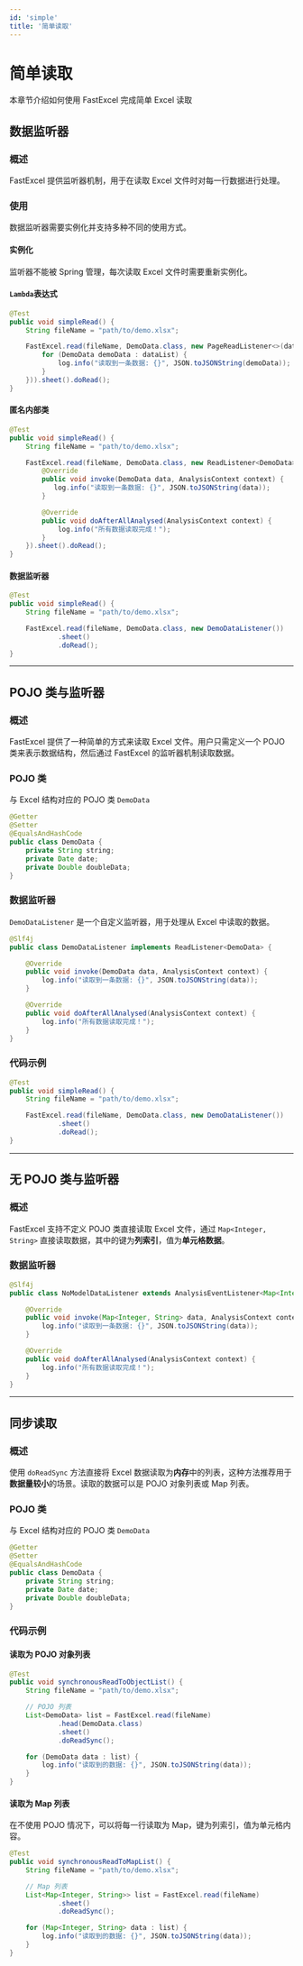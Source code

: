 ```yaml
---
id: 'simple'
title: '简单读取'
---
```


# 简单读取

本章节介绍如何使用 FastExcel 完成简单 Excel 读取

## 数据监听器

### 概述

FastExcel 提供监听器机制，用于在读取 Excel 文件时对每一行数据进行处理。

### 使用

数据监听器需要实例化并支持多种不同的使用方式。

#### 实例化

监听器不能被 Spring 管理，每次读取 Excel 文件时需要重新实例化。

#### `Lambda`表达式

```java
@Test
public void simpleRead() {
    String fileName = "path/to/demo.xlsx";

    FastExcel.read(fileName, DemoData.class, new PageReadListener<>(dataList -> {
        for (DemoData demoData : dataList) {
            log.info("读取到一条数据: {}", JSON.toJSONString(demoData));
        }
    })).sheet().doRead();
}
```

#### 匿名内部类

```java
@Test
public void simpleRead() {
    String fileName = "path/to/demo.xlsx";

    FastExcel.read(fileName, DemoData.class, new ReadListener<DemoData>() {
        @Override
        public void invoke(DemoData data, AnalysisContext context) {
           log.info("读取到一条数据: {}", JSON.toJSONString(data));
        }

        @Override
        public void doAfterAllAnalysed(AnalysisContext context) {
            log.info("所有数据读取完成！");
        }
    }).sheet().doRead();
}
```

#### 数据监听器

```java
@Test
public void simpleRead() {
    String fileName = "path/to/demo.xlsx";

    FastExcel.read(fileName, DemoData.class, new DemoDataListener())
            .sheet()
            .doRead();
}
```

---

## POJO 类与监听器

### 概述

FastExcel 提供了一种简单的方式来读取 Excel 文件。用户只需定义一个 POJO 类来表示数据结构，然后通过 FastExcel 的监听器机制读取数据。

### POJO 类

与 Excel 结构对应的 POJO 类 `DemoData`

```java
@Getter
@Setter
@EqualsAndHashCode
public class DemoData {
    private String string;
    private Date date;
    private Double doubleData;
}
```

### 数据监听器

`DemoDataListener` 是一个自定义监听器，用于处理从 Excel 中读取的数据。

```java
@Slf4j
public class DemoDataListener implements ReadListener<DemoData> {

    @Override
    public void invoke(DemoData data, AnalysisContext context) {
        log.info("读取到一条数据: {}", JSON.toJSONString(data));
    }

    @Override
    public void doAfterAllAnalysed(AnalysisContext context) {
        log.info("所有数据读取完成！");
    }
}
```

### 代码示例

```java
@Test
public void simpleRead() {
    String fileName = "path/to/demo.xlsx";

    FastExcel.read(fileName, DemoData.class, new DemoDataListener())
            .sheet()
            .doRead();
}
```

---

## 无 POJO 类与监听器

### 概述

FastExcel 支持不定义 POJO 类直接读取 Excel 文件，通过 `Map<Integer, String>` 直接读取数据，其中的键为**列索引**，值为**单元格数据**。

### 数据监听器

```java
@Slf4j
public class NoModelDataListener extends AnalysisEventListener<Map<Integer, String>> {

    @Override
    public void invoke(Map<Integer, String> data, AnalysisContext context) {
        log.info("读取到一条数据: {}", JSON.toJSONString(data));
    }

    @Override
    public void doAfterAllAnalysed(AnalysisContext context) {
        log.info("所有数据读取完成！");
    }
}
```

---

## 同步读取

### 概述

使用 `doReadSync` 方法直接将 Excel 数据读取为**内存**中的列表，这种方法推荐用于**数据量较小**的场景。读取的数据可以是 POJO 对象列表或 Map 列表。

### POJO 类

与 Excel 结构对应的 POJO 类 `DemoData`

```java
@Getter
@Setter
@EqualsAndHashCode
public class DemoData {
    private String string;
    private Date date;
    private Double doubleData;
}
```

### 代码示例

#### 读取为 POJO 对象列表

```java
@Test
public void synchronousReadToObjectList() {
    String fileName = "path/to/demo.xlsx";

    // POJO 列表
    List<DemoData> list = FastExcel.read(fileName)
            .head(DemoData.class)
            .sheet()
            .doReadSync();

    for (DemoData data : list) {
        log.info("读取到的数据: {}", JSON.toJSONString(data));
    }
}
```

#### 读取为 Map 列表

在不使用 POJO 情况下，可以将每一行读取为 Map，键为列索引，值为单元格内容。

```java
@Test
public void synchronousReadToMapList() {
    String fileName = "path/to/demo.xlsx";

    // Map 列表
    List<Map<Integer, String>> list = FastExcel.read(fileName)
            .sheet()
            .doReadSync();

    for (Map<Integer, String> data : list) {
        log.info("读取到的数据: {}", JSON.toJSONString(data));
    }
}
```
